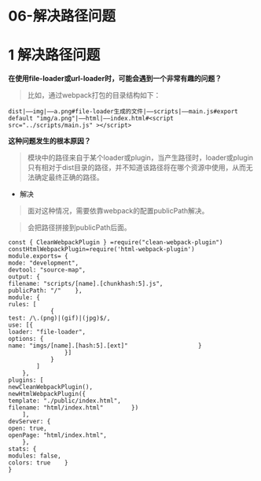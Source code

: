 # 06-解决路径问题 
# 1 解决路径问题

**在使用file-loader或url-loader时，可能会遇到一个非常有趣的问题？**

> 比如，通过webpack打包的目录结构如下：

    dist|——img|——a.png#file-loader生成的文件|——scripts|——main.js#export default "img/a.png"|——html|——index.html#<script src="../scripts/main.js" ></script>

**这种问题发生的根本原因？**

> 模块中的路径来自于某个loader或plugin，当产生路径时，loader或plugin只有相对于dist目录的路径，并不知道该路径将在哪个资源中使用，从而无法确定最终正确的路径。

- 解决

> 面对这种情况，需要依靠webpack的配置publicPath解决。

> 

> 会把路径拼接到publicPath后面。

    const { CleanWebpackPlugin } =require("clean-webpack-plugin")
    constHtmlWebpackPlugin=require('html-webpack-plugin')
    module.exports= {
    mode: "development",
    devtool: "source-map",
    output: {
    filename: "scripts/[name].[chunkhash:5].js",
    publicPath: "/"    },
    module: {
    rules: [
                {
    test: /\.(png)|(gif)|(jpg)$/,
    use: [{
    loader: "file-loader",
    options: {
    name: "imgs/[name].[hash:5].[ext]"                    }
                    }]
                }
            ]
        },
    plugins: [
    newCleanWebpackPlugin(),
    newHtmlWebpackPlugin({
    template: "./public/index.html",
    filename: "html/index.html"        })
        ],
    devServer: {
    open: true,
    openPage: "html/index.html",
        },
    stats: {
    modules: false,
    colors: true    }
    }